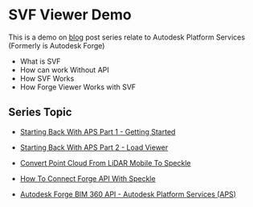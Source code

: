 # SVF Viewer Demo 

This is a demo on [blog](https://chuongmep.com/) post series relate to Autodesk Platform Services (Formerly is Autodesk Forge)

- What is SVF
- How can work Without API 
- How SVF Works
- How Forge Viewer Works with SVF

## Series Topic

- [Starting Back With APS Part 1 - Getting Started](https://chuongmep.com/posts/2023-10-30-Let-Back-To-Forge.html)

- [Starting Back With APS Part 2 - Load Viewer](https://chuongmep.com/posts/2023-12-17-Let-Back-To-Forge-Part2.html)

- [Convert Point Cloud From LiDAR Mobile To Speckle](https://chuongmep.com/posts/2022-11-07-Lidar-PointCloud-Speckle.html#su-dung-lidar)

- [How To Connect Forge API With Speckle](https://chuongmep.com/posts/2022-11-03-ForgeAPI-Connect-Speckle.html#ket-noi-forge-api-voi-speckle)

- [Autodesk Forge BIM 360 API - Autodesk Platform Services (APS)](https://chuongmep.com/posts/2022-12-13-Autodesk-Forge-APS-Bim360.html#autodesk-forge-bim-360-api-autodesk-platform-services-aps)

